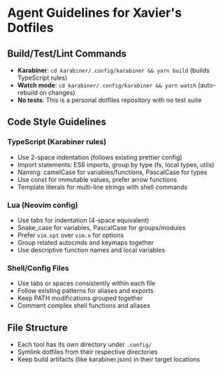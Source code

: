 # Agent Guidelines for Xavier's Dotfiles

## Build/Test/Lint Commands

- **Karabiner**: `cd karabiner/.config/karabiner && yarn build` (builds TypeScript rules)
- **Watch mode**: `cd karabiner/.config/karabiner && yarn watch` (auto-rebuild on changes)
- **No tests**: This is a personal dotfiles repository with no test suite

## Code Style Guidelines

### TypeScript (Karabiner rules)

- Use 2-space indentation (follows existing prettier config)
- Import statements: ES6 imports, group by type (fs, local types, utils)
- Naming: camelCase for variables/functions, PascalCase for types
- Use const for immutable values, prefer arrow functions
- Template literals for multi-line strings with shell commands

### Lua (Neovim config)

- Use tabs for indentation (4-space equivalent)
- Snake_case for variables, PascalCase for groups/modules
- Prefer `vim.opt` over `vim.o` for options
- Group related autocmds and keymaps together
- Use descriptive function names and local variables

### Shell/Config Files

- Use tabs or spaces consistently within each file
- Follow existing patterns for aliases and exports
- Keep PATH modifications grouped together
- Comment complex shell functions and aliases

## File Structure

- Each tool has its own directory under `.config/`
- Symlink dotfiles from their respective directories
- Keep build artifacts (like karabiner.json) in their target locations

